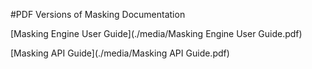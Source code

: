 #PDF Versions of Masking Documentation

[Masking Engine User Guide](./media/Masking Engine User Guide.pdf)

[Masking API Guide](./media/Masking API Guide.pdf)


